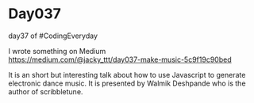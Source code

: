 # Day037
day37 of #CodingEveryday  

I wrote something on Medium  
https://medium.com/@jacky_ttt/day037-make-music-5c9f19c90bed  

It is an short but interesting talk about how to use Javascript to generate electronic dance music. It is presented by Walmik Deshpande who is the author of scribbletune.  
